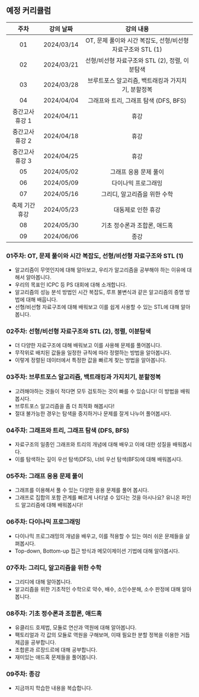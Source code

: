 ## 예정 커리큘럼

| 주차 | 강의 날짜 |              강의 내용                |
| :--: | :------: |:--------------------------------------------: | 
| 01 | 2024/03/14 | OT, 문제 풀이와 시간 복잡도, 선형/비선형 자료구조와 STL (1) |
| 02 | 2024/03/21 | 선형/비선형 자료구조와 STL (2), 정렬, 이분탐색 |  |
| 03 | 2024/03/28 | 브루트포스 알고리즘, 백트래킹과 가지치기, 분할정복 |  |
| 04 | 2024/04/04 | 그래프와 트리, 그래프 탐색 (DFS, BFS) |  |
| 중간고사 휴강 1 | 2024/04/11 | 휴강 |  |
| 중간고사 휴강 2 | 2024/04/18 | 휴강 |  |
| 중간고사 휴강 3 | 2024/04/25 | 휴강 |  |
| 05 | 2024/05/02 | 그래프 응용 문제 풀이 |  |
| 06 | 2024/05/09 | 다이나믹 프로그래밍 |  |
| 07 | 2024/05/16 | 그리디, 알고리즘을 위한 수학  |  |
| 축제 기간 휴강 | 2024/05/23 | 대동제로 인한 휴강 |  |
| 08 | 2024/05/30 | 기초 정수론과 조합론, 애드혹 |  |
| 09 | 2024/06/06 | 종강 |  |

### 01주차: OT, 문제 풀이와 시간 복잡도, 선형/비선형 자료구조와 STL (1)

- 알고리즘이 무엇인지에 대해 알아보고, 우리가 알고리즘을 공부해야 하는 이유에 대해서 알아봅니다.
- 우리의 목표인 ICPC 등 PS 대회에 대해 소개합니다.
- 알고리즘의 성능 분석 방법인 시간 복잡도, 루프 불변식과 같은 알고리즘의 증명 방법에 대해 배웁니다.
- 선형/비선형 자료구조에 대해 배워보고 이를 쉽게 사용할 수 있는 STL에 대해 알아봅니다.

### 02주차: 선형/비선형 자료구조와 STL (2), 정렬, 이분탐색

- 더 다양한 자료구조에 대해 배워보고 이를 사용해 문제를 풀어봅니다.
- 무작위로 배치된 값들을 일정한 규칙에 따라 정렬하는 방법을 알아봅니다.
- 이렇게 정렬된 데이터에서 특정한 값을 빠르게 찾는 방법을 알아봅니다.

### 03주차: 브루트포스 알고리즘, 백트래킹과 가지치기, 분할정복

- 고려해야하는 것들이 적다면 모두 검토하는 것이 빠를 수 있습니다! 이 방법을 배워봅시다.
- 브루트포스 알고리즘을 좀 더 최적화 해봅시다!
- 절대 불가능한 경우는 탐색을 중지하거나 문제를 잘게 나누어 풀어봅시다.

### 04주차: 그래프와 트리, 그래프 탐색 (DFS, BFS)

- 자료구조의 일종인 그래프와 트리의 개념에 대해 배우고 이에 대한 성질을 배워봅시다.
- 이를 탐색하는 깊이 우선 탐색(DFS), 너비 우선 탐색(BFS)에 대해 배워봅시다.

### 05주차: 그래프 응용 문제 풀이

- 그래프를 이용해서 풀 수 있는 다양한 응용 문제를 풀어 봅시다.
- 그래프로 집합의 포함 관계를 빠르게 나타낼 수 있다는 것을 아시나요? 유니온 파인드 알고리즘에 대해 배워봅시다!

### 06주차: 다이나믹 프로그래밍

- 다이나믹 프로그래밍의 개념을 배우고, 이를 적용할 수 있는 여러 쉬운 문제들을 살펴봅시다.
- Top-down, Bottom-up 접근 방식과 메모이제이션 기법에 대해 알아봅시다.

### 07주차: 그리디, 알고리즘을 위한 수학

- 그리디에 대해 알아봅니다.
- 알고리즘을 위한 기초적인 수학으로 약수, 배수, 소인수분해, 소수 판정에 대해 알아봅니다.

### 08주차: 기초 정수론과 조합론, 애드혹

- 유클리드 호제법, 모듈로 연산과 역원에 대해 알아봅니다.
- 팩토리얼과 각 값의 모듈로 역원을 구해보며, 이때 필요한 분할 정복을 이용한 거듭제곱을 공부합니다.
- 조합론과 르장드르에 대해 공부합니다.
- 재미있는 애드혹 문제들을 풀어봅니다.

### 09주차: 종강 

- 지금까지 학습한 내용을 복습합니다.
